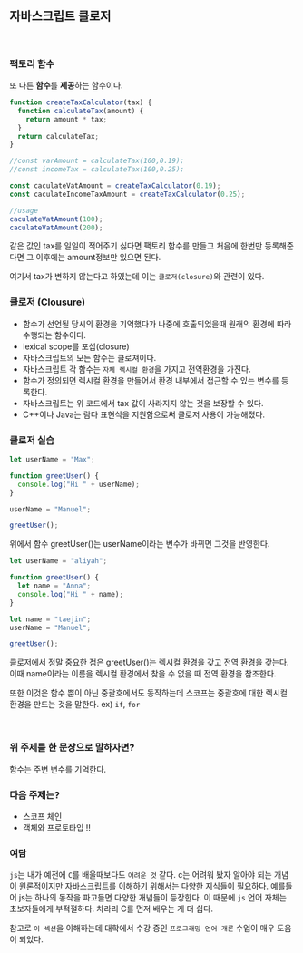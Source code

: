 ## 자바스크립트 클로저

<br>

### 팩토리 함수

또 다른 **함수**를 **제공**하는 함수이다.

```javascript
function createTaxCalculator(tax) {
  function calculateTax(amount) {
    return amount * tax;
  }
  return calculateTax;
}

//const varAmount = calculateTax(100,0.19);
//const incomeTax = calculateTax(100,0.25);

const caculateVatAmount = createTaxCalculator(0.19);
const caculateIncomeTaxAmount = createTaxCalculator(0.25);

//usage
caculateVatAmount(100);
caculateVatAmount(200);
```

같은 값인 tax를 일일이 적어주기 싫다면 팩토리 함수를 만들고 처음에 한번만 등록해준다면 그 이후에는 amount정보만 있으면 된다.

여기서 tax가 변하지 않는다고 하였는데 이는 `클로저(closure)`와 관련이 있다.

### 클로저 (Clousure)

- 함수가 선언될 당시의 환경을 기억했다가 나중에 호출되었을때 원래의 환경에 따라 수행되는 함수이다.
- lexical scope를 포섭(closure)
- 자바스크립트의 모든 함수는 클로져이다.
- 자바스크립트 각 함수는 `자체 렉시컬 환경`을 가지고 전역환경을 가진다.
- 함수가 정의되면 렉시컬 환경을 만들어서 환경 내부에서 접근할 수 있는 변수를 등록한다.
- 자바스크립트는 위 코드에서 tax 값이 사라지지 않는 것을 보장할 수 있다.
- C++이나 Java는 람다 표현식을 지원함으로써 클로저 사용이 가능해졌다.

### 클로저 실습

```javascript
let userName = "Max";

function greetUser() {
  console.log("Hi " + userName);
}

userName = "Manuel";

greetUser();
```

위에서 함수 greetUser()는 userName이라는 변수가 바뀌면 그것을 반영한다.

```javascript
let userName = "aliyah";

function greetUser() {
  let name = "Anna";
  console.log("Hi " + name);
}

let name = "taejin";
userName = "Manuel";

greetUser();
```

클로저에서 정말 중요한 점은 greetUser()는 렉시컬 환경을 갖고 전역 환경을 갖는다. 이때 name이라는 이름을 렉시컬 환경에서 찾을 수 없을 때 전역 환경을 참조한다.

또한 이것은 함수 뿐이 아닌 중괄호에서도 동작하는데
스코프는 중괄호에 대한 렉시컬 환경을 만드는 것을 말한다.
ex) `if`, `for`

<br>

### 위 주제를 한 문장으로 말하자면?

함수는 주변 변수를 기억한다.

### 다음 주제는?

- 스코프 체인
- 객체와 프로토타입 !!

### 여담

`js`는 내가 예전에 `C`를 배울때보다도 `어려운 것` 같다. c는 어려워 봤자 알아야 되는 개념이 원론적이지만 자바스크립트를 이해하기 위해서는 다양한 지식들이 필요하다. 예를들어 js는 하나의 동작을 파고들면 다양한 개념들이 등장한다. 이 때문에 `js` 언어 자체는 초보자들에게 부적절하다. 차라리 C를 먼저 배우는 게 더 쉽다.

참고로 `이 섹션`을 이해하는데 대학에서 수강 중인 `프로그래밍 언어 개론` 수업이 매우 도움이 되었다.
